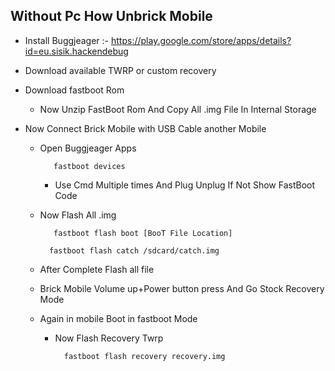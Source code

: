 ## Without Pc How Unbrick Mobile

 * Install Buggjeager :- https://play.google.com/store/apps/details?id=eu.sisik.hackendebug
 * Download available TWRP or custom recovery
 * Download fastboot Rom

   * Now Unzip FastBoot Rom And Copy All .img File In Internal Storage
* Now Connect Brick Mobile with USB Cable another Mobile
  * Open Buggjeager Apps
     ```
        fastboot devices
     ```
     * Use Cmd Multiple times And Plug Unplug If Not Show FastBoot Code
   
  * Now Flash All .img
    ```
       fastboot flash boot [BooT File Location]
    ```
    ```
      fastboot flash catch /sdcard/catch.img
    ```

  * After Complete Flash all file
  * Brick Mobile Volume up+Power button press And Go Stock Recovery Mode
  * Again in mobile Boot in fastboot Mode
 
     * Now Flash Recovery Twrp
         ```
           fastboot flash recovery recovery.img
         ```
         
